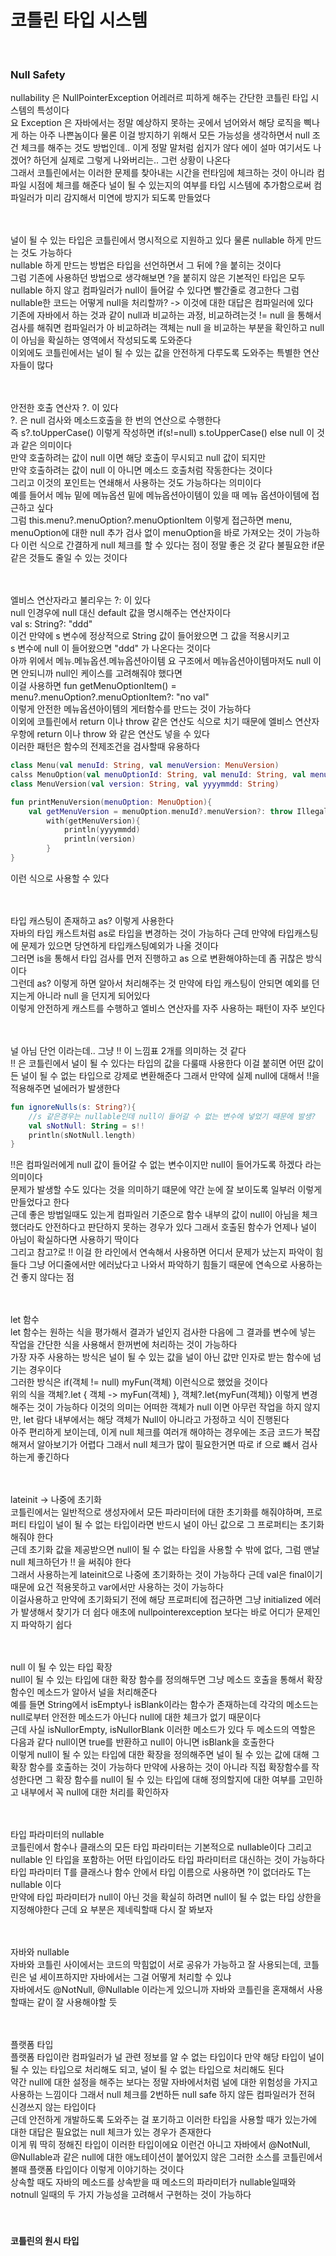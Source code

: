# 코틀린 타입 시스템
<br>

### Null Safety
nullability 은 NullPointerException 어레러르 피하게 해주는 간단한 코틀린 타입 시스템의 특성이다 <br>
요 Exception 은 자바에서는 정말 예상하지 못하는 곳에서 넘어와서 해당 로직을 삑나게 하는 아주 나쁜놈이다 
물론 이걸 방지하기 위해서 모든 가능성을 생각하면서 null 조건 체크를 해주는 것도 방법인데.. 이게 정말 말처럼 쉽지가 않다
에이 설마 여기서도 나겠어? 하던게 실제로 그렇게 나와버리는.. 그런 상황이 나온다 <br>
그래서 코틀린에서는 이러한 문제를 찾아내는 시간을 런타임에 체크하는 것이 아니라 컴파일 시점에 체크를 해준다 널이 될 수 있는지의
여부를 타입 시스템에 추가함으로써 컴파일러가 미리 감지해서 미연에 방지가 되도록 만들었다 <br>
<br><br>

널이 될 수 있는 타입은 코틀린에서 명시적으로 지원하고 있다 물론 nullable 하게 만드는 것도 가능하다 <br>
nullable 하게 만드는 방법은 타입을 선언하면서 그 뒤에 ?을 붙히는 것이다 <br>
그럼 기존에 사용하던 방법으로 생각해보면 ?을 붙히지 않은 기본적인 타입은 모두 nullable 하지 않고 컴파일러가 null이 들어갈 수 있다면 빨간줄로 경고한다 
그럼 nullable한 코드는 어떻게 null을 처리할까? -> 이것에 대한 대답은 컴파일러에 있다 <br>
기존에 자바에서 하는 것과 같이 null과 비교하는 과정, 비교하려는것 != null 을 통해서 검사를 해줘면 컴파일러가 아 비교하려는 객체는 null 을 비교하는 부분을 
확인하고 null이 아님을 확실하는 영역에서 작성되도록 도와준다 <br>
이외에도 코틀린에서는 널이 될 수 있는 값을 안전하게 다루도록 도와주는 특별한 연산자들이 많다 <br>
<br><br>

안전한 호출 연산자 ?. 이 있다 <br>
?. 은 null 검사와 메소드호출을 한 번의 연산으로 수행한다 <br>
즉 s?.toUpperCase() 이렇게 작성하면 if(s!=null) s.toUpperCase() else null 이 것과 같은 의미이다 <br>
만약 호출하려는 값이 null 이면 해당 호출이 무시되고 null 값이 되지만 <br>
만약 호출하려는 값이 null 이 아니면 메소드 호출처럼 작동한다는 것이다 <br>
그리고 이것의 포인트는 연쇄해서 사용하는 것도 가능하다는 의미이다 <br>
예를 들어서 메뉴 밑에 메뉴옵션 밑에 메뉴옵션아이템이 있을 때 메뉴 옵션아이템에 접근하고 싶다 <br>
그럼 this.menu?.menuOption?.menuOptionItem 이렇게 접근하면 menu, menuOption에 대한 null 추가 검사 없이 menuOption을 바로 가져오는 것이 가능하다 
이런 식으로 간결하게 null 체크를 할 수 있다는 점이 정말 좋은 것 같다 불필요한 if문 같은 것들도 줄일 수 있는 것이다 <br>
<br><br>

엘비스 연산자라고 불리우는 ?: 이 있다 <br>
null 인경우에 null 대신 default 값을 명시해주는 연산자이다 <br>
val s: String?: "ddd" <br>
이건 만약에 s 변수에 정상적으로 String 값이 들어왔으면 그 값을 적용시키고 <br>
s 변수에 null 이 들어왔으면 "ddd" 가 나온다는 것이다 <br>
아까 위에서 메뉴.메뉴옵션.메뉴옵션아이템 요 구조에서 메뉴옵션아이템마저도 null 이면 안되니까 null인 케이스를 고려해줘야 했다면 <br>
이걸 사용하면 fun getMenuOptionItem() = menu?.menuOption?.menuOptionItem?: "no val" <br>
이렇게 안전한 메뉴옵션아이템의 게터함수를 만드는 것이 가능하다 <br>
이외에 코틀린에서 return 이나 throw 같은 연산도 식으로 치기 때문에 엘비스 연산자 우항에 return 이나 throw 와 같은 연산도 넣을 수 있다 <br>
이러한 패턴은 함수의 전제조건을 검사할때 유용하다 <br>
```kotlin
class Menu(val menuId: String, val menuVersion: MenuVersion)
calss MenuOption(val menuOptionId: String, val menuId: String, val menuOptionVersion)
class MenuVersion(val version: String, val yyyymmdd: String)

fun printMenuVersion(menuOption: MenuOption){
    val getMenuVersion = menuOption.menuId?.menuVersion?: throw IllegalArgumentException("No Version")
        with(getMenuVersion){
            println(yyyymmdd)
            println(version)
        }
}
```
이런 식으로 사용할 수 있다 <br>
<br><br>

타입 캐스팅이 존재하고 as? 이렇게 사용한다 <br>
자바의 타입 캐스트처럼 as로 타입을 변경하는 것이 가능하다 근데 만약에 타입캐스팅에 문제가 있으면 당연하게 타입캐스팅예외가 나올 것이다 <br>
그러면 is을 통해서 타입 검사를 먼저 진행하고 as 으로 변환해야하는데 좀 귀찮은 방식이다 <br>
그런데 as? 이렇게 하면 알아서 처리해주는 것 만약에 타입 캐스팅이 안되면 예외를 던지는게 아니라 null 을 던지게 되어있다 <br>
이렇게 안전하게 캐스트를 수행하고 엘비스 연산자를 자주 사용하는 패턴이 자주 보인다 <br>
<br><br>

널 아님 단언 이라는데.. 그냥 !! 이 느낌표 2개를 의미하는 것 같다 <br>
!! 은 코틀린에서 널이 될 수 있다는 타입의 값을 다룰때 사용한다 
이걸 붙히면 어떤 값이든 널이 될 수 없는 타입으로 강제로 변환해준다 그래서 만약에 실제 null에 대해서 !!을 적용해주면 
널에러가 발생한다 <br>
```kotlin
fun ignoreNulls(s: String?){
    //s 같은경우는 nullable인데 null이 들어갈 수 없는 변수에 넣었기 때문에 발생?
    val sNotNull: String = s!!
    println(sNotNull.length)
}
```
!!은 컴파일러에게 null 값이 들어갈 수 없는 변수이지만 null이 들어가도록 하겠다 라는 의미이다 <br>
문제가 발생할 수도 있다는 것을 의미하기 떄문에 약간 눈에 잘 보이도록 일부러 이렇게 만들었다고 한다 <br>
근데 좋은 방법일때도 있는게 컴파일러 기준으로 함수 내부의 값이 null이 아님을 체크했더라도 안전하다고 판단하지 못하는 경우가 있다 
그래서 호출된 함수가 언제나 널이 아님이 확실하다면 사용하기 딱이다 <br>
그리고 참고?로 !! 이걸 한 라인에서 연속해서 사용하면 어디서 문제가 났는지 파악이 힘들다 그냥 어디줄에서만 에러났다고 나와서
파악하기 힘들기 때문에 연속으로 사용하는건 좋지 않다는 점 <br>
<br><br>

let 함수 <br>
let 함수는 원하는 식을 평가해서 결과가 널인지 검사한 다음에 그 결과를 변수에 넣는 작업을 간단한 식을 사용해서 한꺼번에 처리하는 것이 가능하다 <br>
가장 자주 사용하는 방식은 널이 될 수 있는 값을 널이 아닌 값만 인자로 받는 함수에 넘기는 경우이다 <br>
그러한 방식은 if(객체 != null) myFun(객체) 이런식으로 했었을 것이다 <br>
위의 식을 객체?.let { 객체 -> myFun(객체) }, 객체?.let{myFun(객체)} 이렇게 변경해주는 것이 가능하다 이것의 의미는
어떠한 객체가 null 이면 아무런 작업을 하지 않지만, let 람다 내부에서는 해당 객체가 Null이 아니라고 가정하고 식이 진행된다 <br>
아주 편리하게 보이는데, 이게 null 체크를 여러개 해야하는 경우에는 조금 코드가 복잡해져서 알아보기가 어렵다 그래서 null 체크가 
많이 필요한거면 따로 if 으로 뺴서 검사하는게 좋긴하다 <br>
<br><br>

lateinit -> 나중에 초기화 <br>
코틀린에서는 일반적으로 생성자에서 모든 파라미터에 대한 초기화를 해줘야하며, 프로퍼티 타입이 널이 될 수 없는 타입이라면 반드시 널이 아닌 값으로 그 프로퍼티는 초기화 해줘야 한다 <br>
근데 초기화 값을 제공받으면 null이 될 수 없는 타입을 사용할 수 밖에 없다, 그럼 맨날 null 체크하던가 !! 을 써줘야 한다 <br>
그래서 사용하는게 lateinit으로 나중에 초기화하는 것이 가능하다 근데 val은 final이기 때문에 요건 적용못하고 var에서만 사용하는 것이 가능하다 <br>
이걸사용하고 만약에 초기화되기 전에 해당 프로퍼티에 접근하면 그냥 initialized 에러가 발생해서 찾기가 더 쉽다 애초에 nullpointerexception 보다는 바로 어디가 문제인지 파악하기 쉽다 <br>
<br><br>

null 이 될 수 있는 타입 확장 <br>
null이 될 수 있는 타입에 대한 확장 함수를 정의해두면 그냥 메소드 호출을 통해서 확장함수인 메소드가 알아서 널을 처리해준다 <br>
예를 들면 String에서 isEmpty나 isBlank이라는 함수가 존재하는데 각각의 메소드는 null로부터 안전한 메소드가 아닌다 null에 대한 체크가 없기 때문이다 <br>
근데 사실 isNullorEmpty, isNullorBlank 이러한 메소드가 있다 두 메소드의 역할은 다음과 같다 null이면 true를 반환하고 null이 아니면 isBlank을 호출한다 <br>
이렇게 null이 될 수 있는 타입에 대한 확장을 정의해주면 널이 될 수 있는 값에 대해 그 확장 함수를 호출하는 것이 가능하다 
만약에 사용하는 것이 아니라 직접 확장함수를 작성한다면 그 확장 함수를 null이 될 수 있는 타입에 대해 정의할지에 대한 여부를 고민하고 
내부에서 꼭 null에 대한 처리를 확인하자 <br>
<br><br>

타입 파라미터의 nullable <br>
코틀린에서 함수나 클래스의 모든 타입 파라미터는 기본적으로 nullable이다 그리고 nullable 인 타입을 포함하는 어떤 타입이라도 타입 파라미터르 대신하는 것이 가능하다 <br>
타입 파라미터 T를 클래스나 함수 안에서 타입 이름으로 사용하면 ?이 없더라도 T는 nullable 이다 <br>
만약에 타입 파라미터가 null이 아닌 것을 확실히 하려면 null이 될 수 없는 타입 상한을 지정해야한다 근데 요 부분은 제네릭할때 다시 잘 봐보자 <br>
<br><br>

자바와 nullable <br>
자바와 코틀린 사이에서는 코드의 막힘없이 서로 공유가 가능하고 잘 사용되는데, 코틀린은 널 세이프하지만 자바에서는 그걸 어떻게 처리할 수 있냐 <br>
자바에서도 @NotNull, @Nullable 이라는게 있으니까 자바와 코틀린을 혼재해서 사용할때는 같이 잘 사용해야할 듯 <br>
<br><br>

플랫폼 타입 <br>
플랫폼 타입이란 컴파일러가 널 관련 정보를 알 수 없는 타입이다 만약 해당 타입이 널이 될 수 있는 타입으로 처리해도 되고, 널이 될 수 없는 타입으로 처리해도 된다 <br>
약간 null에 대한 설정을 해주는 보다는 정말 자바에서처럼 널에 대한 위험성을 가지고 사용하는 느낌이다 그래서 null 체크를 2번하든 null safe 하지 않든 컴파일러가 전혀 신경쓰지 않는 타입이다 <br>
근데 안전하게 개발하도록 도와주는 걸 포기하고 이러한 타입을 사용할 때가 있는가에 대한 대답은 필요없는 null 체크가 있는 경우가 존재한다 <br>
이게 뭐 딱히 정해진 타입이 이러한 타입이에요 이런건 아니고 자바에서 @NotNull, @Nullable과 같은 null에 대한 애노테이션이 붙어있지 않은 그러한 소스를 코틀린에서 볼때 플랫폼 타입이다 이렇게 이야기하는 것이다 <br>
상속할 때도 자바의 메소드를 상속받을 때 메소드의 파라미터가 nullable일때와 notnull 일때의 두 가지 가능성을 고려해서 구현하는 것이 가능하다 <br>
<br><br>


#### 코틀린의 원시 타입

